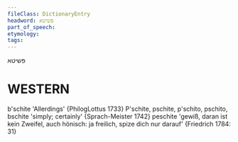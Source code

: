 ```yaml
---
fileClass: DictionaryEntry
headword: פּשיטא
part_of_speech: 
etymology: 
tags: 
---
```

פּשיטא

WESTERN
========

b'schite 'Allerdings' {PhilogLottus 1733}
P'schite, pschite, p'schito, pschito, bschite 'simply; certainly' {Sprach-Meister 1742}
peschite 'gewiß, daran ist kein Zweifel, auch hönisch: ja freilich, spize dich nur darauf' {Friedrich 1784: 31}
